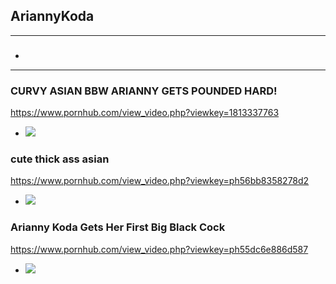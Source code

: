 ## AriannyKoda
---
### 

- ![]()
---
### CURVY ASIAN BBW ARIANNY GETS POUNDED HARD!
https://www.pornhub.com/view_video.php?viewkey=1813337763
- ![](https://ci.phncdn.com/videos/201505/13/48942911/original/(m=ecuKGgaaaa)(mh=mqKZc2NWOpOj8VU0)4.jpg)
### cute thick ass asian
https://www.pornhub.com/view_video.php?viewkey=ph56bb8358278d2
- ![](https://ci.phncdn.com/videos/201602/10/68372271/original/(m=ecuKGgaaaa)(mh=NFm_W54TFz1E2Wqu)12.jpg)
### Arianny Koda Gets Her First Big Black Cock
https://www.pornhub.com/view_video.php?viewkey=ph55dc6e886d587
- ![](https://ci.phncdn.com/videos/201508/25/55758541/original/(m=ecuKGgaaaa)(mh=aNNzCmzqRCkjt5UJ)7.jpg)
